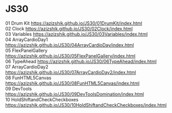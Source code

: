 # JS30

01 Drum Kit https://azizshik.github.io/JS30/01DrumKit/index.html <br>
02 Clock https://azizshik.github.io/JS30/02Clock/index.html <br>
03 Variables https://azizshik.github.io/JS30/03Variables/index.html <br>
04 ArrayCardioDay1 https://azizshik.github.io/JS30/04ArrayCardioDay/index.html <br>
05 FlexPanelGallery https://azizshik.github.io/JS30/05FlexPanelGallery/index.html <br>
06 TypeAhead https://azizshik.github.io/JS30/06TypeAhead/index.html <br>
07 ArrayCardioDay2 https://azizshik.github.io/JS30/07ArrayCardioDay2/index.html <br>
08 FunHTML5Canvas https://azizshik.github.io/JS30/08FunHTML5Canvas/index.html <br>
09 DevTools https://azizshik.github.io/JS30/09DevToolsDomination/index.html <br>
10 HoldShiftandCheckCheckboxes https://azizshik.github.io/JS30/10HoldShiftandCheckCheckboxes/index.html <br>
